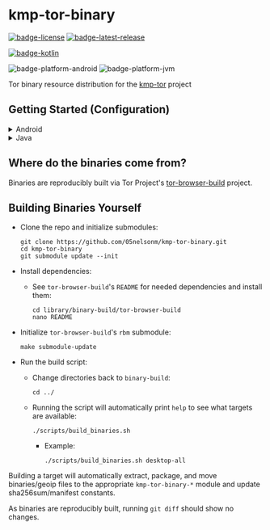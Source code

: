 # kmp-tor-binary
[![badge-license]][url-license]
[![badge-latest-release]][url-latest-release]

[![badge-kotlin]][url-kotlin]

![badge-platform-android]
![badge-platform-jvm]

<!-- TODO: Add Node.js badge
![badge-platform-js-node]
![badge-support-js-ir]
-->

Tor binary resource distribution for the [kmp-tor][url-kmp-tor] project  

## Getting Started (Configuration)

<details>
    <summary>Android</summary>

Tor binaries for `Android` **are automatically imported** with the [kmp-tor][url-kmp-tor] 
dependency, so you do **not** need to add the `kmp-tor-binary-android` dependency 
**if** you are using [kmp-tor][url-kmp-tor]. **CONFIGURATION BELOW IS STILL NEEDED THOUGH.**  

`Android` requires some configuration so binaries will be appropriately extracted to your 
app's `nativeLibraryDir` upon application installation.  

 - Ensure `JavaVersion` is greater than or equal to 11:
   ```kotlin
   // build.gradle.kts

   android {
       // ...

       compileOptions {
           sourceCompatibility = JavaVersion.VERSION_11
           targetCompatibility = JavaVersion.VERSION_11
       }

       kotlinOptions {
           jvmTarget = JavaVersion.VERSION_11.toString()
       }
   }
   ```

 - Enable legacy packaging for `jniLibs` directory:
   ```kotlin
   // build.gradle.kts

   android {
       // ...

       packagingOptions {
           jniLibs.useLegacyPackaging = true
       }
   }
   ```

 - Add to your `AndroidManifest.xml`, within the `application` tag:
   ```xml
   <application
       android:extractNativeLibs="true">
   
   </application>
   ```

 - Configure splits for each architecture by adding the following to your 
   application module's `android` block:
   ```kotlin
   // build.gradle.kts

   android {
       // ...

       splits {

           // Configures multiple APKs based on ABI. This helps keep the size
           // down, since PT binaries can be large.
           abi {

               // Enables building multiple APKs per ABI.
               isEnable = true

               // By default, all ABIs are included, so use reset() and include to specify
               // that we only want APKs for x86 and x86_64, armeabi-v7a, and arm64-v8a.

               // Resets the list of ABIs that Gradle should create APKs for to none.
               reset()

               // Specifies a list of ABIs that Gradle should create APKs for.
               include("x86", "armeabi-v7a", "arm64-v8a", "x86_64")

               // Specify whether you wish to also generate a universal APK that
               // includes _all_ ABIs.
               isUniversalApk = true
           }
       }
   }
   ```

 - If you are publishing your application to Google Play using app bundling,
   add the following to your project's `gradle.properties` file:
   ```groovy
   android.bundle.enableUncompressedNativeLibs=false
   ```

     - You can also verify (prior to pushing your release to Google Play)
       if the bundled apk extracts binaries on install correctly by using
       the [bundletool][url-bundletool].  

### That's it, you should be good to go for your `Android` project!

</details>

<details>
    <summary>Java</summary>

Tor binaries for `Java` are **not** automatically imported with the [kmp-tor][url-kmp-tor] 
dependency. You need to add the dependencies for the platform(s) you wish to support.

<!-- TAG_VERSION -->

 - Add dependencies:
   ```kotlin
   // build.gradle.kts

   dependencies {
       val vTor = "4.7.13-1"
       val vKmpTor = "1.4.0" // <-- see kmp-tor repo for latest version
       implementation("io.matthewnelson.kotlin-components:kmp-tor:$vTor-$vKmpTor")

       // Linux x86_64
       implementation("io.matthewnelson.kotlin-components:kmp-tor-binary-linuxx64:$vTor")
       // Linux i686
       implementation("io.matthewnelson.kotlin-components:kmp-tor-binary-linuxx86:$vTor")
       // macOS aarch64
       implementation("io.matthewnelson.kotlin-components:kmp-tor-binary-macosarm64:$vTor")
       // macOS x86_64
       implementation("io.matthewnelson.kotlin-components:kmp-tor-binary-macosx64:$vTor")
       // Windows x86_64
       implementation("io.matthewnelson.kotlin-components:kmp-tor-binary-mingwx64:$vTor")
       // Windows i686
       implementation("io.matthewnelson.kotlin-components:kmp-tor-binary-mingwx86:$vTor")
   }
   ```
 - If a specific platform or architecture is not currently supported by `kmp-tor-binary`, you can package 
   your own and provide them to [kmp-tor][url-kmp-tor] at runtime for extraction and execution.
   ```kotlin
   // Add the additional 'extract' dependency
   dependencies {
       implementation("io.matthewnelson.kotlin-components:kmp-tor-binary-extract:$vTor")
   }
   ```
     - See [TorBinaryResource][url-tor-binary-resource] documentation for packaging requirements and details.
     - Load them via `kmp-tor`'s [PlatformInstaller][url-kmp-tor-platform-installer] (available since v`4.7.13-1-1.4.0`)
       ```kotlin
       val installer = PlatformInstaller.custom(
           option = InstallOption.CleanInstallIfMissing,
           resource = TorBinaryResource.from(
               os = TorBinaryResource.OS.Linux,
               arch = "arm64",
               sha256sum = "abcdefg123...",
               resourceManifest = listOf(
                   "directory/file1.gz",
                   "directory/file2.gz",
                   "file3.gz",
                   "tor.gz",
               )
           )
       )
       ```

### That's it, you should be good to go for your `Java` project!

</details>

<!-- TODO: Uncomment + comment out TAG_VERSION declarations (when kmp-tor is ready for nodejs)
<details>
    <summary>Node.js</summary>

Tor binaries for `Node.js` are **not** automatically imported with the [kmp-tor][url-kmp-tor]
dependency. You need to add the dependencies for the platform(s) you wish to support, which 
are distributed via `npmjs` as `node` modules (available since `4.7.10-1`).

TODO: Comment out
TAG_VERSION

- Add dependencies:
  ```kotlin
  // build.gradle.kts

  dependencies {
      val vTor = "4.7.13-1"
      val vKmpTor = "1.4.0" // <-- see kmp-tor repo for latest version
      implementation("io.matthewnelson.kotlin-components:kmp-tor:$vTor-$vKmpTor")

      // Linux x86_64
      implementation(npm("kmp-tor-binary-linuxx64", vTor))
      // Linux i686
      implementation(npm("kmp-tor-binary-linuxx86", vTor))
      // macOS aarch64
      implementation(npm("kmp-tor-binary-macosarm64", vTor))
      // macOS x86_64
      implementation(npm("kmp-tor-binary-macosx64", vTor))
      // Windows x86_64
      implementation(npm("kmp-tor-binary-mingwx64", vTor))
      // Windows i686
      implementation(npm("kmp-tor-binary-mingwx86", vTor))
  }
  ```


### That's it, you should be good to go for your `Node.js` project!

</details>
-->

## Where do the binaries come from?

Binaries are reproducibly built via Tor Project's [tor-browser-build][url-tor-browser-build] project.

## Building Binaries Yourself

 - Clone the repo and initialize submodules:
   ```
   git clone https://github.com/05nelsonm/kmp-tor-binary.git
   cd kmp-tor-binary
   git submodule update --init
   ```

 - Install dependencies:
     - See `tor-browser-build`'s `README` for needed dependencies and install them:
       ```
       cd library/binary-build/tor-browser-build
       nano README
       ```

 - Initialize `tor-browser-build`'s `rbm` submodule:
   ```
   make submodule-update
   ```

 - Run the build script:
     - Change directories back to `binary-build`:
       ```
       cd ../
       ```
     - Running the script will automatically print `help` to see what targets are available:
       ```
       ./scripts/build_binaries.sh
       ```
         - Example:
           ```
           ./scripts/build_binaries.sh desktop-all
           ```


Building a target will automatically extract, package, and move binaries/geoip files 
to the appropriate `kmp-tor-binary-*` module and update sha256sum/manifest constants.  

As binaries are reproducibly built, running `git diff` should show no changes.

<!-- TAG_VERSION -->
[badge-latest-release]: https://img.shields.io/badge/latest--release-4.7.13--1-5d2f68.svg?logo=torproject&style=flat&logoColor=5d2f68
[badge-license]: https://img.shields.io/badge/license-Apache%20License%202.0-blue.svg?style=flat

<!-- TAG_DEPENDENCIES -->
[badge-kotlin]: https://img.shields.io/badge/kotlin-1.8.10-blue.svg?logo=kotlin

<!-- TAG_PLATFORMS -->
[badge-platform-android]: http://img.shields.io/badge/-android-6EDB8D.svg?style=flat
[badge-platform-jvm]: http://img.shields.io/badge/-jvm-DB413D.svg?style=flat
[badge-platform-js]: http://img.shields.io/badge/-js-F8DB5D.svg?style=flat
[badge-platform-js-node]: https://img.shields.io/badge/-nodejs-68a063.svg?style=flat
[badge-platform-linux]: http://img.shields.io/badge/-linux-2D3F6C.svg?style=flat
[badge-platform-macos]: http://img.shields.io/badge/-macos-111111.svg?style=flat
[badge-platform-ios]: http://img.shields.io/badge/-ios-CDCDCD.svg?style=flat
[badge-platform-tvos]: http://img.shields.io/badge/-tvos-808080.svg?style=flat
[badge-platform-watchos]: http://img.shields.io/badge/-watchos-C0C0C0.svg?style=flat
[badge-platform-wasm]: https://img.shields.io/badge/-wasm-624FE8.svg?style=flat
[badge-platform-windows]: http://img.shields.io/badge/-windows-4D76CD.svg?style=flat
[badge-support-android-native]: http://img.shields.io/badge/support-[AndroidNative]-6EDB8D.svg?style=flat
[badge-support-apple-silicon]: http://img.shields.io/badge/support-[AppleSilicon]-43BBFF.svg?style=flat
[badge-support-js-ir]: https://img.shields.io/badge/support-[js--IR]-AAC4E0.svg?style=flat

[url-bundletool]: https://github.com/google/bundletool
[url-latest-release]: https://github.com/05nelsonm/kmp-tor-binary/releases/latest
[url-license]: https://www.apache.org/licenses/LICENSE-2.0
[url-kotlin]: https://kotlinlang.org
[url-kmp-tor]: https://github.com/05nelsonm/kmp-tor
[url-kmp-tor-platform-installer]: https://github.com/05nelsonm/kmp-tor/blob/master/library/kmp-tor/src/jvmMain/kotlin/io/matthewnelson/kmp/tor/PlatformInstaller.kt
[url-tor-browser-build]: https://gitlab.torproject.org/tpo/applications/tor-browser-build/
[url-tor-binary-resource]: https://github.com/05nelsonm/kmp-tor-binary/blob/master/library/kmp-tor-binary-extract/src/jvmJsMain/kotlin/io/matthewnelson/kmp/tor/binary/extract/TorBinaryResource.kt
